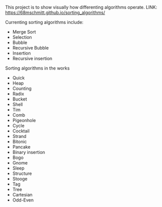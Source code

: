 This project is to show visually how differenting algorithms operate.
LINK: https://68mschmitt.github.io/sorting_algorithms/

Currenting sorting algorithms include:
 - Merge Sort
 - Selection
 - Bubble
 - Recursive Bubble
 - Insertion
 - Recursive insertion
 
 Sorting algorithms in the works
 - Quick
 - Heap
 - Counting
 - Radix
 - Bucket
 - Shell
 - Tim
 - Comb
 - Pigeonhole
 - Cycle
 - Cocktail
 - Strand
 - Bitonic
 - Pancake
 - Binary insertion
 - Bogo
 - Gnome
 - Sleep
 - Structure
 - Stooge
 - Tag
 - Tree
 - Cartesian
 - Odd-Even
